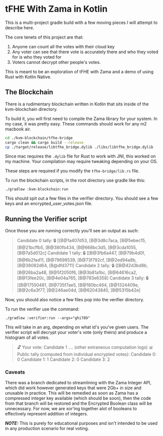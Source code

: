 
# tFHE With Zama in Kotlin

This is a multi-project gradle build with a few moving pieces I will attempt to describe here.

The core tenets of this project are that:
1. Anyone can count all the votes with their cloud key
2. Any voter can see that there vote is accurately there and who they voted for is who they voted for
3. Voters cannot decrypt other people's votes.

This is meant to be an exploration of tFHE with Zama and a demo of using Rust with Kotlin Native.

## The Blockchain

There is a rudimentary blockchain written in Kotlin that sits inside of the kvm-blockchain directory.

To build it, you will first need to compile the Zama library for your system. In my case, it was pretty easy. These commands should work for any m2 macbook air.

```bash
cd ./kvm-blockchain/tfhe-bridge
cargo clean && cargo build --release
cp ./target/release/libtfhe_bridge.dylib ./libs/libtfhe_bridge.dylib 
```

Since mac requires the `.dylib` file for Rust to work with JNI, this worked on my machine. Your compilation may require tweaking depending on your OS.

These steps are required if you modify the `tfhe-bridge/lib.rs` file.

To run the blockchain scripts, in the root directory use gradle like this:

`./gradlew :kvm-blockchain:run`

This should spit out a few files in the verifier directory. You should see a few keys and an encrypted_user_votes.json file.

## Running the Verifier script

Once those you are running correctly you'll see an output as such:

> Candidate 0 tally: 🔒 [[B@1a407d53, [B@3d8c7aca, [B@5ebec15, [B@21bcffb5, [B@380fb434, [B@668bc3d5, [B@3cda1055, [B@7a5d012c]
Candidate 1 tally: 🔒 [[B@3fb6a447, [B@79b4d0f, [B@6b2fad11, [B@79698539, [B@73f792cf, [B@2ed94a8b, [B@38082d64, [B@dfd3711]
Candidate 2 tally: 🔒 [[B@42d3bd8b, [B@26ba2a48, [B@5f2050f6, [B@3b81a1bc, [B@64616ca2, [B@13fee20c, [B@4e04a765, [B@783e6358]
Candidate 3 tally: 🔒 [[B@17550481, [B@735f7ae5, [B@180bc464, [B@1324409e, [B@2c6a3f77, [B@246ae04d, [B@62043840, [B@5315b42e]

Now, you should also notice a few files pop into the verifier directory.

To run the verifier use the command:

`./gradlew :verifier:run --args="ghi789"`

This will take in an arg, depending on what id's you've given users. The verifier script will decrypt your voter's vote (only theirs) and produce a histogram of all votes.

> 🔓 Your vote: Candidate 1
.... (other extraneous computation logs)
📊 Public tally (computed from individual encrypted votes):
Candidate 0: 0
Candidate 1: 1
Candidate 2: 0
Candidate 3: 2

### Caveats
There was a branch dedicated to streamlining with the Zama Integer API, which did work however generated keys that were 2Gb+ in size and unusable in practice. This will be remedied as soon as Zama has a compressed integer key available (which should be soon), then the code from that branch will be restored and the Encrypted Boolean class will be unnecessary. For now, we are xor'ing together alot of booleans to effectively represent addition of integers. 

***NOTE:*** This is purely for educational purposes and isn't intended to be used in any production scenario for real voting.

